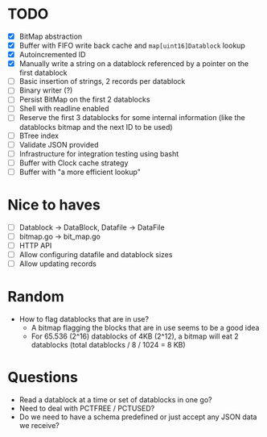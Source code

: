 # TODO

- [x] BitMap abstraction
- [x] Buffer with FIFO write back cache and `map[uint16]Datablock` lookup
- [x] Autoincremented ID
- [x] Manually write a string on a datablock referenced by a pointer on the first datablock
- [ ] Basic insertion of strings, 2 records per datablock
- [ ] Binary writer (?)
- [ ] Persist BitMap on the first 2 datablocks
- [ ] Shell with readline enabled
- [ ] Reserve the first 3 datablocks for some internal information (like the datablocks bitmap and the next ID to be used)
- [ ] BTree index
- [ ] Validate JSON provided
- [ ] Infrastructure for integration testing using basht
- [ ] Buffer with Clock cache strategy
- [ ] Buffer with "a more efficient lookup"

# Nice to haves

- [ ] Datablock -> DataBlock, Datafile -> DataFile
- [ ] bitmap.go -> bit_map.go
- [ ] HTTP API
- [ ] Allow configuring datafile and datablock sizes
- [ ] Allow updating records

# Random

- How to flag datablocks that are in use?
  * A bitmap flagging the blocks that are in use seems to be a good idea
  * For 65.536 (2^16) datablocks of 4KB (2^12), a bitmap will eat 2 datablocks (total datablocks / 8 / 1024 = 8 KB)

# Questions

- Read a datablock at a time or set of datablocks in one go?
- Need to deal with PCTFREE / PCTUSED?
- Do we need to have a schema predefined or just accept any JSON data we receive?
